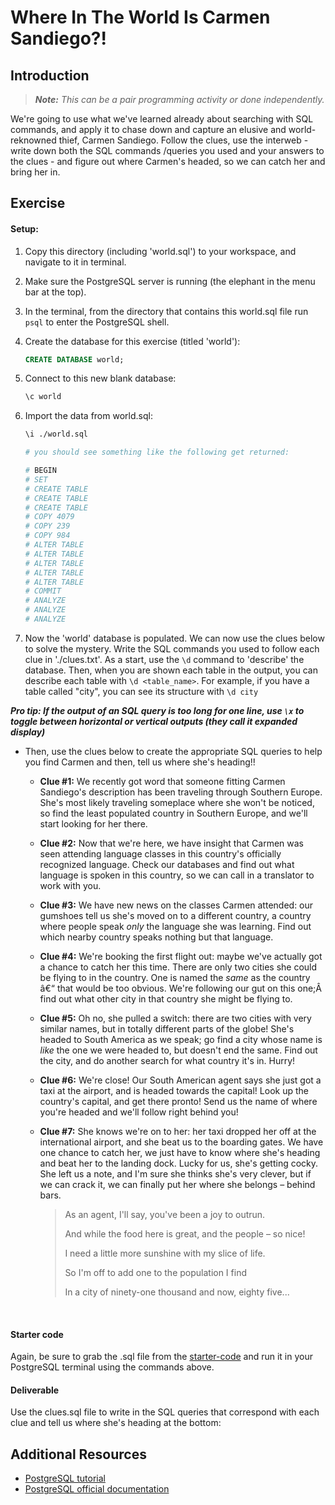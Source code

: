 # Where In The World Is Carmen Sandiego?!

## Introduction

> ***Note:*** _This can be a pair programming activity or done independently._

We're going to use what we've learned already about searching with SQL commands, and apply it to chase down and capture an elusive and world-reknowned thief, Carmen Sandiego. Follow the clues, use the interweb - write down both the SQL commands /queries you used and your answers to the clues - and figure out where Carmen's headed, so we can catch her and bring her in.

## Exercise

#### Setup:

1. Copy this directory (including 'world.sql') to your workspace, and navigate to it in terminal.

2. Make sure the PostgreSQL server is running (the elephant in the menu bar at the top).

3. In the terminal, from the directory that contains this world.sql file run `psql` to enter the PostgreSQL shell.

4. Create the database for this exercise (titled 'world'):

   ```sql
   CREATE DATABASE world;
   ```

5. Connect to this new blank database:

   ```bash
   \c world
   ```

6. Import the data from world.sql:

   ```bash
   \i ./world.sql

   # you should see something like the following get returned:

   # BEGIN
   # SET
   # CREATE TABLE
   # CREATE TABLE
   # CREATE TABLE
   # COPY 4079
   # COPY 239
   # COPY 984
   # ALTER TABLE
   # ALTER TABLE
   # ALTER TABLE
   # ALTER TABLE
   # ALTER TABLE
   # COMMIT
   # ANALYZE
   # ANALYZE
   # ANALYZE
   ```

7. Now the 'world' database is populated. We can now use the clues below to solve the mystery. Write the SQL commands you used to follow each clue in './clues.txt'. As a start, use the `\d` command to 'describe' the database. Then, when you are shown each table in the output, you can describe each table with `\d <table_name>`. For example, if you have a table called "city", you can see its structure with `\d city`

***Pro tip: If the output of an SQL query is too long for one line, use `\x` to toggle between horizontal or vertical outputs (they call it expanded display)***

- Then, use the clues below to create the appropriate SQL queries to help you find Carmen and then, tell us where she's heading!!

  - **Clue #1:** We recently got word that someone fitting Carmen Sandiego's description has been traveling through Southern Europe. She's most likely traveling someplace where she won't be noticed, so find the least populated country in Southern Europe, and we'll start looking for her there.

  - **Clue #2:** Now that we're here, we have insight that Carmen was seen attending language classes in this country's officially recognized language. Check our databases and find out what language is spoken in this country, so we can call in a translator to work with you.

  - **Clue #3:** We have new news on the classes Carmen attended: our gumshoes tell us she's moved on to a different country, a country where people speak *only* the language she was learning. Find out which nearby country speaks nothing but that language.

  - **Clue #4:** We're booking the first flight out: maybe we've actually got a chance to catch her this time. There are only two cities she could be flying to in the country. One is named the *same* as the country â€“ that would be too obvious. We're following our gut on this one;Â find out what other city in that country she might be flying to.

  - **Clue #5:** Oh no, she pulled a switch: there are two cities with very similar names, but in totally different parts of the globe! She's headed to South America as we speak; go find a city whose name is *like* the one we were headed to, but doesn't end the same. Find out the city, and do another search for what country it's in. Hurry!

  - **Clue #6:** We're close! Our South American agent says she just got a taxi at the airport, and is headed towards the capital! Look up the country's capital, and get there pronto! Send us the name of where you're headed and we'll follow right behind you!

  - **Clue #7:** She knows we're on to her: her taxi dropped her off at the international airport, and she beat us to the boarding gates. We have one chance to catch her, we just have to know where she's heading and beat her to the landing dock. Lucky for us, she's getting cocky. She left us a note, and I'm sure she thinks she's very clever, but if we can crack it, we can finally put her where she belongs – behind bars.

    > As an agent, I'll say, you've been a joy to outrun.
    >
    > And while the food here is great, and the people – so nice!
    >
    > I need a little more sunshine with my slice of life.
    >
    > So I'm off to add one to the population I find
    >
    > In a city of ninety-one thousand and now, eighty five...

  ​

#### Starter code

Again, be sure to grab the .sql file from the [starter-code](starter-code/world.sql) and run it in your PostgreSQL terminal using the commands above.

#### Deliverable

Use the clues.sql file to write in the SQL queries that correspond with each clue and tell us where she's heading at the bottom:



## Additional Resources

- [PostgreSQL tutorial](http://www.tutorialspoint.com/postgresql/)
- [PostgreSQL official documentation](http://www.postgresql.org/docs/)
